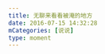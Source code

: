 ```yaml
---
title: 无聊来看看被淹的地方
date: 2016-07-15 14:32:28
mCategories: [说说]
type: moment
---
```


<div id="pics-20160715143228"></div>

<script>
var data = [
    {"link": "2016-07-15_000000.jpeg", "type": "shuoshuo"},
    {"link": "2016-07-15_000001.jpeg", "type": "shuoshuo"}
];
picsRender(data, "pics-20160715143228");
</script>
